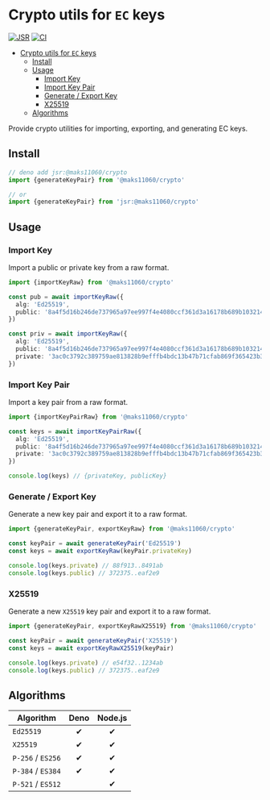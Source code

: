 # Crypto utils for `EC` keys

[![JSR][JSR badge]][JSR]
[![CI][CI badge]][CI]

[JSR]: https://jsr.io/@maks11060/crypto
[JSR badge]: https://jsr.io/badges/@maks11060/crypto
[CI]: https://github.com/MAKS11060/crypto/actions/workflows/ci.yml
[CI badge]: https://github.com/maks11060/crypto/actions/workflows/ci.yml/badge.svg


- [Crypto utils for `EC` keys](#crypto-utils-for-ec-keys)
  - [Install](#install)
  - [Usage](#usage)
    - [Import Key](#import-key)
    - [Import Key Pair](#import-key-pair)
    - [Generate / Export Key](#generate--export-key)
    - [X25519](#x25519)
  - [Algorithms](#algorithms)


Provide crypto utilities for importing, exporting, and generating EC keys.


## Install
```ts
// deno add jsr:@maks11060/crypto
import {generateKeyPair} from '@maks11060/crypto'

// or
import {generateKeyPair} from 'jsr:@maks11060/crypto'
```

## Usage

### Import Key

Import a public or private key from a raw format.

```ts
import {importKeyRaw} from '@maks11060/crypto'

const pub = await importKeyRaw({
  alg: 'Ed25519',
  public: '8a4f5d16b246de737965a97ee997f4e4080ccf361d3a16178b689b10321453d4'
})

const priv = await importKeyRaw({
  alg: 'Ed25519',
  public: '8a4f5d16b246de737965a97ee997f4e4080ccf361d3a16178b689b10321453d4',
  private: '3ac0c3792c389759ae813828b9efffb4bdc13b47b71cfab869f365423b3c4e57'
})
```

### Import Key Pair

Import a key pair from a raw format.

```ts
import {importKeyPairRaw} from '@maks11060/crypto'

const keys = await importKeyPairRaw({
  alg: 'Ed25519',
  public: '8a4f5d16b246de737965a97ee997f4e4080ccf361d3a16178b689b10321453d4',
  private: '3ac0c3792c389759ae813828b9efffb4bdc13b47b71cfab869f365423b3c4e57'
})

console.log(keys) // {privateKey, publicKey}
```

### Generate / Export Key

Generate a new key pair and export it to a raw format.

```ts
import {generateKeyPair, exportKeyRaw} from '@maks11060/crypto'

const keyPair = await generateKeyPair('Ed25519')
const keys = await exportKeyRaw(keyPair.privateKey)

console.log(keys.private) // 88f913..8491ab
console.log(keys.public) // 372375..eaf2e9
```

### X25519

Generate a new `X25519` key pair and export it to a raw format.

```ts
import {generateKeyPair, exportKeyRawX25519} from '@maks11060/crypto'

const keyPair = await generateKeyPair('X25519')
const keys = await exportKeyRawX25519(keyPair)

console.log(keys.private) // e54f32..1234ab
console.log(keys.public) // 372375..eaf2e9
```

## Algorithms
| Algorithm         | Deno  | Node.js |
| ----------------- | :---: | :-----: |
| `Ed25519`         |   ✔   |    ✔    |
| `X25519`          |   ✔   |    ✔    |
| `P-256` / `ES256` |   ✔   |    ✔    |
| `P-384` / `ES384` |   ✔   |    ✔    |
| `P-521` / `ES512` |       |    ✔    |
